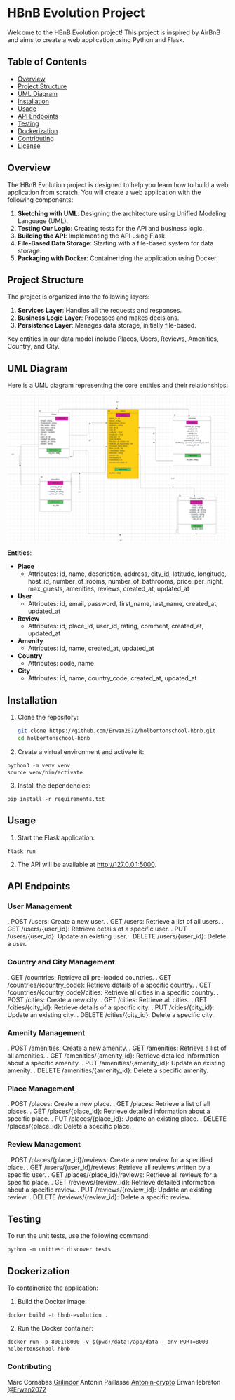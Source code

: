 # HBnB Evolution Project

Welcome to the HBnB Evolution project! This project is inspired by AirBnB and aims to create a web application using Python and Flask.

## Table of Contents

- [Overview](#overview)
- [Project Structure](#project-structure)
- [UML Diagram](#uml-diagram)
- [Installation](#installation)
- [Usage](#usage)
- [API Endpoints](#api-endpoints)
- [Testing](#testing)
- [Dockerization](#dockerization)
- [Contributing](#contributing)
- [License](#license)

## Overview

The HBnB Evolution project is designed to help you learn how to build a web application from scratch. You will create a web application with the following components:

1. **Sketching with UML**: Designing the architecture using Unified Modeling Language (UML).
2. **Testing Our Logic**: Creating tests for the API and business logic.
3. **Building the API**: Implementing the API using Flask.
4. **File-Based Data Storage**: Starting with a file-based system for data storage.
5. **Packaging with Docker**: Containerizing the application using Docker.

## Project Structure

The project is organized into the following layers:

1. **Services Layer**: Handles all the requests and responses.
2. **Business Logic Layer**: Processes and makes decisions.
3. **Persistence Layer**: Manages data storage, initially file-based.

Key entities in our data model include Places, Users, Reviews, Amenities, Country, and City.

## UML Diagram

Here is a UML diagram representing the core entities and their relationships:

<img src ="https://github.com/Erwan2072/holbertonschool-hbnb/blob/main/ulm%20modified%20test.png">

**Entities**:

- **Place**
  - Attributes: id, name, description, address, city_id, latitude, longitude, host_id, number_of_rooms, number_of_bathrooms, price_per_night, max_guests, amenities, reviews, created_at, updated_at
- **User**
  - Attributes: id, email, password, first_name, last_name, created_at, updated_at
- **Review**
  - Attributes: id, place_id, user_id, rating, comment, created_at, updated_at
- **Amenity**
  - Attributes: id, name, created_at, updated_at
- **Country**
  - Attributes: code, name
- **City**
  - Attributes: id, name, country_code, created_at, updated_at

## Installation

1. Clone the repository:

   ```bash
   git clone https://github.com/Erwan2072/holbertonschool-hbnb.git
   cd holbertonschool-hbnb
   ```

2. Create a virtual environment and activate it:

```
python3 -m venv venv
source venv/bin/activate

```
3. Install the dependencies:

```
pip install -r requirements.txt
```
## Usage

1. Start the Flask application:
```
flask run

```
2. The API will be available at http://127.0.0.1:5000.

## API Endpoints

### User Management
. POST /users: Create a new user.
. GET /users: Retrieve a list of all users.
. GET /users/{user_id}: Retrieve details of a specific user.
. PUT /users/{user_id}: Update an existing user.
. DELETE /users/{user_id}: Delete a user.

### Country and City Management
. GET /countries: Retrieve all pre-loaded countries.
. GET /countries/{country_code}: Retrieve details of a specific country.
. GET /countries/{country_code}/cities: Retrieve all cities in a specific country.
. POST /cities: Create a new city.
. GET /cities: Retrieve all cities.
. GET /cities/{city_id}: Retrieve details of a specific city.
. PUT /cities/{city_id}: Update an existing city.
. DELETE /cities/{city_id}: Delete a specific city.

### Amenity Management
. POST /amenities: Create a new amenity.
. GET /amenities: Retrieve a list of all amenities.
. GET /amenities/{amenity_id}: Retrieve detailed information about a specific amenity.
. PUT /amenities/{amenity_id}: Update an existing amenity.
. DELETE /amenities/{amenity_id}: Delete a specific amenity.

### Place Management
. POST /places: Create a new place.
. GET /places: Retrieve a list of all places.
. GET /places/{place_id}: Retrieve detailed information about a specific place.
. PUT /places/{place_id}: Update an existing place.
. DELETE /places/{place_id}: Delete a specific place.

### Review Management
. POST /places/{place_id}/reviews: Create a new review for a specified place.
. GET /users/{user_id}/reviews: Retrieve all reviews written by a specific user.
. GET /places/{place_id}/reviews: Retrieve all reviews for a specific place.
. GET /reviews/{review_id}: Retrieve detailed information about a specific review.
. PUT /reviews/{review_id}: Update an existing review.
. DELETE /reviews/{review_id}: Delete a specific review.

## Testing

To run the unit tests, use the following command:
```
python -m unittest discover tests

```

## Dockerization

To containerize the application:

1. Build the Docker image:
```
docker build -t hbnb-evolution .

```

2. Run the Docker container:

```
docker run -p 8001:8000 -v $(pwd)/data:/app/data --env PORT=8000 holbertonschool-hbnb

```

### Contributing
Marc Cornabas     [Grilindor](https://github.com/Grilindor)
Antonin Paillasse [Antonin-crypto](https://github.com/Antonin-crypto)
Erwan lebreton    [@Erwan2072](https://github.com/Erwan2072)
